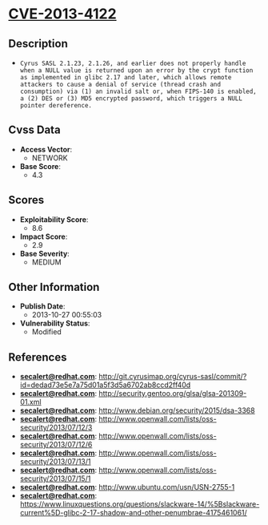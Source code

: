 
# [CVE-2013-4122](https://cve.mitre.org/cgi-bin/cvename.cgi?name=CVE-2013-4122)

## Description

- `Cyrus SASL 2.1.23, 2.1.26, and earlier does not properly handle when a NULL value is returned upon an error by the crypt function as implemented in glibc 2.17 and later, which allows remote attackers to cause a denial of service (thread crash and consumption) via (1) an invalid salt or, when FIPS-140 is enabled, a (2) DES or (3) MD5 encrypted password, which triggers a NULL pointer dereference.`

## Cvss Data

- **Access Vector**:
  - NETWORK
- **Base Score**:
  - 4.3

## Scores

- **Exploitability Score**:
  - 8.6
- **Impact Score**:
  - 2.9
- **Base Severity**:
  - MEDIUM

## Other Information

- **Publish Date**:
  - 2013-10-27 00:55:03
- **Vulnerability Status**:
  - Modified

## References

- **secalert@redhat.com**: http://git.cyrusimap.org/cyrus-sasl/commit/?id=dedad73e5e7a75d01a5f3d5a6702ab8ccd2ff40d
- **secalert@redhat.com**: http://security.gentoo.org/glsa/glsa-201309-01.xml
- **secalert@redhat.com**: http://www.debian.org/security/2015/dsa-3368
- **secalert@redhat.com**: http://www.openwall.com/lists/oss-security/2013/07/12/3
- **secalert@redhat.com**: http://www.openwall.com/lists/oss-security/2013/07/12/6
- **secalert@redhat.com**: http://www.openwall.com/lists/oss-security/2013/07/13/1
- **secalert@redhat.com**: http://www.openwall.com/lists/oss-security/2013/07/15/1
- **secalert@redhat.com**: http://www.ubuntu.com/usn/USN-2755-1
- **secalert@redhat.com**: https://www.linuxquestions.org/questions/slackware-14/%5Bslackware-current%5D-glibc-2-17-shadow-and-other-penumbrae-4175461061/
